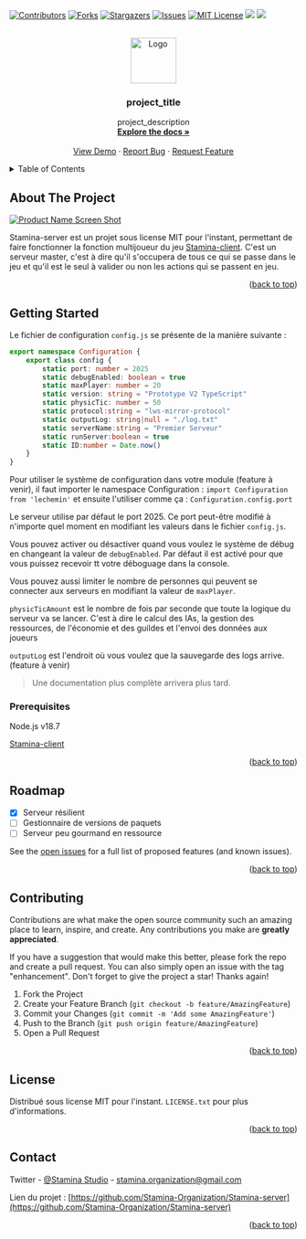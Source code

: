 <!-- Improved compatibility of back to top link: See: https://github.com/othneildrew/Best-README-Template/pull/73 -->
<a name="readme-top"></a>


<!-- PROJECT SHIELDS -->
[![Contributors][contributors-shield]][contributors-url]
[![Forks][forks-shield]][forks-url]
[![Stargazers][stars-shield]][stars-url]
[![Issues][issues-shield]][issues-url]
[![MIT License][license-shield]][license-url]
![](https://img.shields.io/badge/Maintained%3F-yes-green.svg?style=for-the-badge)
![](https://img.shields.io/discord/880133347446247574?label=Discord&style=for-the-badge)





<!-- PROJECT LOGO -->
<br />
<div align="center">
  <a href="https://github.com/github_username/repo_name">
    <img src="images/logo.png" alt="Logo" width="80" height="80">
  </a>

<h3 align="center">project_title</h3>

  <p align="center">
    project_description
    <br />
    <a href="https://github.com/github_username/repo_name"><strong>Explore the docs »</strong></a>
    <br />
    <br />
    <a href="https://github.com/github_username/repo_name">View Demo</a>
    ·
    <a href="https://github.com/github_username/repo_name/issues">Report Bug</a>
    ·
    <a href="https://github.com/github_username/repo_name/issues">Request Feature</a>
  </p>
</div>



<!-- TABLE OF CONTENTS -->
<details>
  <summary>Table of Contents</summary>
  <ol>
    <li>
      <a href="#about-the-project">About The Project</a>
    </li>
    <li>
      <a href="#getting-started">Getting Started</a>
      <ul>
        <li><a href="#prerequisites">Prerequisites</a></li>
      </ul>
    </li>
    <li><a href="#roadmap">Roadmap</a></li>
    <li><a href="#contributing">Contributing</a></li>
    <li><a href="#license">License</a></li>
    <li><a href="#contact">Contact</a></li>
  </ol>
</details>



<!-- ABOUT THE PROJECT -->
## About The Project

[![Product Name Screen Shot][product-screenshot]](https://example.com)

Stamina-server est un projet sous license MIT pour l'instant, permettant de faire fonctionner la fonction multijoueur du jeu [Stamina-client](https://github.com/Stamina-Organization/Stamina-client). C'est un serveur master, c'est à dire qu'il s'occupera de tous ce qui se passe dans le jeu et qu'il est le seul à valider ou non les actions qui se passent en jeu.


<p align="right">(<a href="#readme-top">back to top</a>)</p>


<!-- GETTING STARTED -->
## Getting Started

Le fichier de configuration `config.js` se présente de la manière suivante :

```ts
export namespace Configuration {
	export class config {
		static port: number = 2025
		static debugEnabled: boolean = true
		static maxPlayer: number = 20
		static version: string = "Prototype V2 TypeScript"
		static physicTic: number = 50
		static protocol:string = "lws-mirror-protocol"
		static outputLog: string|null = "./log.txt"
		static serverName:string = "Premier Serveur"
		static runServer:boolean = true
		static ID:number = Date.now()
	}
}
```

Pour utiliser le système de configuration dans votre module (feature à venir), il faut importer le namespace Configuration : `import Configuration from 'lechemin'` et ensuite l'utiliser comme ça : `Configuration.config.port`

Le serveur utilise par défaut le port 2025. Ce port peut-être modifié à n'importe quel moment en modifiant les valeurs dans le fichier `config.js`.

Vous pouvez activer ou désactiver quand vous voulez le système de débug en changeant la valeur de `debugEnabled`. Par défaut il est activé pour que vous puissez recevoir tt votre déboguage dans la console.

Vous pouvez aussi limiter le nombre de personnes qui peuvent se connecter aux serveurs en modifiant la valeur de `maxPlayer`.

`physicTicAmount` est le nombre de fois par seconde que toute la logique du serveur va se lancer. C'est à dire le calcul des IAs, la gestion des ressources, de l'économie et des guildes et l'envoi des données aux joueurs

`outputLog` est l'endroit où vous voulez que la sauvegarde des logs arrive. (feature à venir)

> Une documentation plus complète arrivera plus tard.

### Prerequisites


Node.js v18.7

[Stamina-client](https://github.com/Stamina-Organization/Stamina-client)

<p align="right">(<a href="#readme-top">back to top</a>)</p>

<!-- ROADMAP -->
## Roadmap

- [x] Serveur résilient
- [ ] Gestionnaire de versions de paquets
- [ ] Serveur peu gourmand en ressource

See the [open issues](https://github.com/github_username/repo_name/issues) for a full list of proposed features (and known issues).

<p align="right">(<a href="#readme-top">back to top</a>)</p>



<!-- CONTRIBUTING -->
## Contributing

Contributions are what make the open source community such an amazing place to learn, inspire, and create. Any contributions you make are **greatly appreciated**.

If you have a suggestion that would make this better, please fork the repo and create a pull request. You can also simply open an issue with the tag "enhancement".
Don't forget to give the project a star! Thanks again!

1. Fork the Project
2. Create your Feature Branch (`git checkout -b feature/AmazingFeature`)
3. Commit your Changes (`git commit -m 'Add some AmazingFeature'`)
4. Push to the Branch (`git push origin feature/AmazingFeature`)
5. Open a Pull Request

<p align="right">(<a href="#readme-top">back to top</a>)</p>



<!-- LICENSE -->
## License

Distribué sous license MIT pour l'instant. `LICENSE.txt` pour plus d'informations.

<p align="right">(<a href="#readme-top">back to top</a>)</p>



<!-- CONTACT -->
## Contact

Twitter - [@Stamina Studio](https://twitter.com/Stamina_Studio) - stamina.organization@gmail.com

Lien du projet : [https://github.com/Stamina-Organization/Stamina-server](https://github.com/Stamina-Organization/Stamina-server)

<p align="right">(<a href="#readme-top">back to top</a>)</p>


<!-- MARKDOWN LINKS & IMAGES -->
<!-- https://www.markdownguide.org/basic-syntax/#reference-style-links -->
[contributors-shield]: https://img.shields.io/github/contributors/Stamina-Organization/Stamina-server.svg?style=for-the-badge
[contributors-url]: https://github.com/Stamina-Organization/Stamina-server/graphs/contributors
[forks-shield]: https://img.shields.io/github/forks/Stamina-Organization/Stamina-server.svg?style=for-the-badge
[forks-url]: https://github.com/Stamina-Organization/Stamina-server/network/members
[stars-shield]: https://img.shields.io/github/stars/Stamina-Organization/Stamina-server.svg?style=for-the-badge
[stars-url]: https://github.com/Stamina-Organization/Stamina-server/stargazers
[issues-shield]: https://img.shields.io/github/issues/Stamina-Organization/Stamina-server.svg?style=for-the-badge
[issues-url]: https://github.com/Stamina-Organization/Stamina-server/issues
[license-shield]: https://img.shields.io/github/license/Stamina-Organization/Stamina-server.svg?style=for-the-badge
[license-url]: https://github.com/Stamina-Organization/Stamina-server/blob/master/LICENSE.txt
[product-screenshot]: images/screenshot.png
[Next.js]: https://img.shields.io/badge/next.js-000000?style=for-the-badge&logo=nextdotjs&logoColor=white
[Next-url]: https://nextjs.org/
[React.js]: https://img.shields.io/badge/React-20232A?style=for-the-badge&logo=react&logoColor=61DAFB
[React-url]: https://reactjs.org/
[Vue.js]: https://img.shields.io/badge/Vue.js-35495E?style=for-the-badge&logo=vuedotjs&logoColor=4FC08D
[Vue-url]: https://vuejs.org/
[Angular.io]: https://img.shields.io/badge/Angular-DD0031?style=for-the-badge&logo=angular&logoColor=white
[Angular-url]: https://angular.io/
[Svelte.dev]: https://img.shields.io/badge/Svelte-4A4A55?style=for-the-badge&logo=svelte&logoColor=FF3E00
[Svelte-url]: https://svelte.dev/
[Laravel.com]: https://img.shields.io/badge/Laravel-FF2D20?style=for-the-badge&logo=laravel&logoColor=white
[Laravel-url]: https://laravel.com
[Bootstrap.com]: https://img.shields.io/badge/Bootstrap-563D7C?style=for-the-badge&logo=bootstrap&logoColor=white
[Bootstrap-url]: https://getbootstrap.com
[JQuery.com]: https://img.shields.io/badge/jQuery-0769AD?style=for-the-badge&logo=jquery&logoColor=white
[JQuery-url]: https://jquery.com 